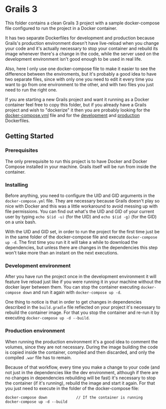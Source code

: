 # Grails 3

This folder contains a clean Grails 3 project with a sample docker-compose file configured to run the project in a Docker container.

It has two separate Dockerfiles for development and production because Grails's production environment doesn't have live-reload when you change your code and it's actually necessary to stop your container and rebuild its image whenever there's a change in the code, while the server used on the development environment isn't good enough to be used in real life.

Also, here I only use one docker-compose file to make it easier to see the difference between the enviroments, but it's probably a good idea to have two separate files, since with only one you need to edit it every time you want to go from one environment to the other, and with two files you just need to run the right one.

If you are starting a new Grails project and want it running as a Docker container feel free to copy this folder, but if you already have a Grails project and wish to "dockerize" it then you are probably looking for the [docker-compose.yml](https://github.com/JeffersonBC/docker-boilerplates/blob/master/grails/docker-compose.yml) file and for the [development](https://github.com/JeffersonBC/docker-boilerplates/blob/master/grails/app/Dockerfile) and [production](https://github.com/JeffersonBC/docker-boilerplates/blob/master/grails/app/Dockerfile-prod) Dockerfiles.

## Getting Started

### Prerequisites

The only prerequisite to run this project is to have Docker and Docker Compose installed in your machine. Grails itself will be run from inside the container.

### Installing

Before anything, you need to configure the UID and GID arguments in the `docker-compose.yml` file. They are necessary because Grails doesn't play so nice with Docker and this was a little workaround to avoid messing up with file permissions. You can find out what's the UID and GID of your current user by typing `echo $(id -u)` (for the UID) and `echo $(id -g)` (for the GID) on a unix bash.

With the UID and GID set, in order to run the project for the first time just be in the same folder of the docker-compose file and execute `docker-compose up -d`. The first time you run it it will take a while to download the dependencies, but unless there are changes in the dependencies this step won't take more than an instant on the next executions.

### Development environment

After you have run the project once in the development environment it will feature live reload just like if you were running it in your machine without the docker layer between them. You can stop the container executing `docker-compose down` and run it again with `docker-compose up -d`.

One thing to notice is that in order to get changes in dependencies described in the `build.gradle` file reflected on your project it's necessary to rebuild the container image. For that you stop the container and re-run it by executing `docker-compose up -d --build`.

### Production environment

When running the production environment it's a good idea to comment the volumes, since they are not necessary. During the image building the code is copied inside the container, compiled and then discarded, and only the compiled `.war` file has to remain.

Because of that workflow, every time you make a change to your code (and not just in the dependencies like the dev environment, although if there are no changes in dependencies rebuilding will be fast) it's necessary to stop the container (if it's running), rebuild the image and start it again. For that you just need to execute in the folder of the docker-compose file:

```
docker-compose down             // If the container is running
docker-compose up -d --build
```
